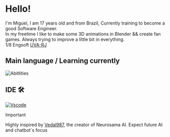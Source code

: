 # **Hello!** 

I'm Miguel, I am 17 years old and from Brazil, Currently training to become a good Software Engineer.\
In my freetime I like to make some 3D animations in Blender && create fan games. Always trying to improve a little bit in everything.\
1/8 Engsoft [UVA-RJ](https://www.uva.br/)

 ## **Main language / Learning currently**
 
 ![Abitlities](https://github.com/user-attachments/assets/7a428495-f744-4448-b723-122ea7178e3d)

## **IDE 🛠**

 [![Vscode](https://github.com/user-attachments/assets/4d24629a-852a-49fe-9bc9-3e4e668ced8b)](https://code.visualstudio.com/)

> [!IMPORTANT]
> Highly inspired by [Vedal987](https://github.com/Vedal987), the creator of Neurosama AI. Expect future AI and chatbot`s focus
